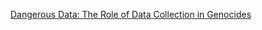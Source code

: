 [Dangerous Data: The Role of Data Collection in Genocides](https://www.theengineroom.org/dangerous-data-the-role-of-data-collection-in-genocides/)

